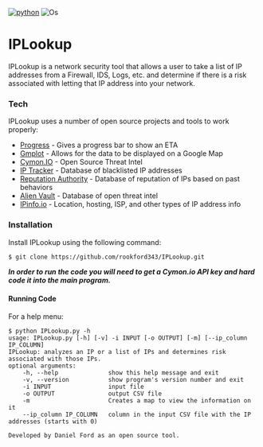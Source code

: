 [![python](https://img.shields.io/badge/python-2.7-brightgreen.svg)](https://www.python.org/downloads/release/python-2714/) ![Os](https://img.shields.io/badge/Platform-Linux%20%7C%20OSX-orange.svg)
# IPLookup

IPLookup is a network security tool that allows a user to take a list of IP addresses from a Firewall, IDS, Logs, etc. and determine if there is a risk associated with letting that IP address into your network.

### Tech

IPLookup uses a number of open source projects and tools to work properly:

* [Progress](https://github.com/verigak/progress) - Gives a progress bar to show an ETA
* [Gmplot](https://pypi.python.org/pypi/gmplot/1.0.5) - Allows for the data to be displayed on a Google Map
* [Cymon.IO](https://www.cymon.io) - Open Source Threat Intel
* [IP Tracker](http://www.ip-tracker.org/blacklist-check.php) - Database of blacklisted IP addresses
* [Reputation Authority](http://www.reputationauthority.org/) - Database of reputation of IPs based on past behaviors
* [Alien Vault](https://www.alienvault.com/open-threat-exchange/dashboard) - Database of open threat intel
* [IPinfo.io](http://ipinfo.io/developers) - Location, hosting, ISP, and other types of IP address info

### Installation

Install IPLookup using the following command:

```sh
$ git clone https://github.com/rookford343/IPLookup.git
```

**_In order to run the code you will need to get a Cymon.io API key and hard code it into the main program._**

#### Running Code
For a help menu:
```
$ python IPLookup.py -h
usage: IPLookup.py [-h] [-v] -i INPUT [-o OUTPUT] [-m] [--ip_column IP_COLUMN]
IPLookup: analyzes an IP or a list of IPs and determines risk associated with those IPs.
optional arguments:
    -h, --help              show this help message and exit
    -v, --version           show program's version number and exit
    -i INPUT                input file
    -o OUTPUT               output CSV file
    -m                      Creates a map to view the information on it
    --ip_column IP_COLUMN   column in the input CSV file with the IP addresses (starts with 0)

Developed by Daniel Ford as an open source tool.
```
